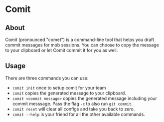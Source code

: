 # Comit
## About
Comit (pronounced "comet") is a command-line tool that helps you draft commit messages for mob sessions. You can choose to copy the message to your clipboard or let Comit commit it for you as well.

## Usage
There are three commands you can use:
- `comit init` once to setup comit for your team
- `comit` copies the generated message to your clipboard.
- `comit <commit message>` copies the generated message including your commit messsage. Pass the flag `-c` to also run `git commit`.
- `comit reset` will clear all configs and take you back to zero.
- `comit --help` is your friend for all the other available commands.